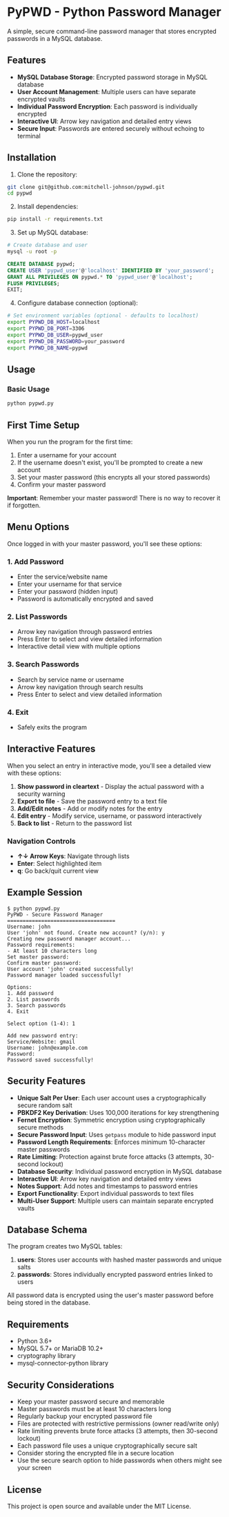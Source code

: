# PyPWD - Python Password Manager

A simple, secure command-line password manager that stores encrypted passwords in a MySQL database.

## Features

- **MySQL Database Storage**: Encrypted password storage in MySQL database
- **User Account Management**: Multiple users can have separate encrypted vaults
- **Individual Password Encryption**: Each password is individually encrypted
- **Interactive UI**: Arrow key navigation and detailed entry views
- **Secure Input**: Passwords are entered securely without echoing to terminal

## Installation

1. Clone the repository:
```bash
git clone git@github.com:mitchell-johnson/pypwd.git
cd pypwd
```

2. Install dependencies:
```bash
pip install -r requirements.txt
```

3. Set up MySQL database:
```bash
# Create database and user
mysql -u root -p
```
```sql
CREATE DATABASE pypwd;
CREATE USER 'pypwd_user'@'localhost' IDENTIFIED BY 'your_password';
GRANT ALL PRIVILEGES ON pypwd.* TO 'pypwd_user'@'localhost';
FLUSH PRIVILEGES;
EXIT;
```

4. Configure database connection (optional):
```bash
# Set environment variables (optional - defaults to localhost)
export PYPWD_DB_HOST=localhost
export PYPWD_DB_PORT=3306
export PYPWD_DB_USER=pypwd_user
export PYPWD_DB_PASSWORD=your_password
export PYPWD_DB_NAME=pypwd
```

## Usage

### Basic Usage
```bash
python pypwd.py
```

## First Time Setup

When you run the program for the first time:

1. Enter a username for your account
2. If the username doesn't exist, you'll be prompted to create a new account
3. Set your master password (this encrypts all your stored passwords)
4. Confirm your master password

**Important**: Remember your master password! There is no way to recover it if forgotten.

## Menu Options

Once logged in with your master password, you'll see these options:

### 1. Add Password
- Enter the service/website name
- Enter your username for that service
- Enter your password (hidden input)
- Password is automatically encrypted and saved

### 2. List Passwords
- Arrow key navigation through password entries
- Press Enter to select and view detailed information
- Interactive detail view with multiple options

### 3. Search Passwords
- Search by service name or username
- Arrow key navigation through search results
- Press Enter to select and view detailed information

### 4. Exit
- Safely exits the program

## Interactive Features

When you select an entry in interactive mode, you'll see a detailed view with these options:

1. **Show password in cleartext** - Display the actual password with a security warning
2. **Export to file** - Save the password entry to a text file
3. **Add/Edit notes** - Add or modify notes for the entry
4. **Edit entry** - Modify service, username, or password interactively
5. **Back to list** - Return to the password list

### Navigation Controls
- **↑↓ Arrow Keys**: Navigate through lists
- **Enter**: Select highlighted item
- **q**: Go back/quit current view

## Example Session

```
$ python pypwd.py
PyPWD - Secure Password Manager
===================================
Username: john
User 'john' not found. Create new account? (y/n): y
Creating new password manager account...
Password requirements:
- At least 10 characters long
Set master password: 
Confirm master password: 
User account 'john' created successfully!
Password manager loaded successfully!

Options:
1. Add password
2. List passwords
3. Search passwords
4. Exit

Select option (1-4): 1

Add new password entry:
Service/Website: gmail
Username: john@example.com
Password: 
Password saved successfully!
```

## Security Features

- **Unique Salt Per User**: Each user account uses a cryptographically secure random salt
- **PBKDF2 Key Derivation**: Uses 100,000 iterations for key strengthening  
- **Fernet Encryption**: Symmetric encryption using cryptographically secure methods
- **Secure Password Input**: Uses `getpass` module to hide password input
- **Password Length Requirements**: Enforces minimum 10-character master passwords
- **Rate Limiting**: Protection against brute force attacks (3 attempts, 30-second lockout)
- **Database Security**: Individual password encryption in MySQL database
- **Interactive UI**: Arrow key navigation and detailed entry views
- **Notes Support**: Add notes and timestamps to password entries
- **Export Functionality**: Export individual passwords to text files
- **Multi-User Support**: Multiple users can maintain separate encrypted vaults

## Database Schema

The program creates two MySQL tables:

1. **users**: Stores user accounts with hashed master passwords and unique salts
2. **passwords**: Stores individually encrypted password entries linked to users

All password data is encrypted using the user's master password before being stored in the database.

## Requirements

- Python 3.6+
- MySQL 5.7+ or MariaDB 10.2+
- cryptography library
- mysql-connector-python library

## Security Considerations

- Keep your master password secure and memorable
- Master passwords must be at least 10 characters long
- Regularly backup your encrypted password file
- Files are protected with restrictive permissions (owner read/write only)
- Rate limiting prevents brute force attacks (3 attempts, then 30-second lockout)
- Each password file uses a unique cryptographically secure salt
- Consider storing the encrypted file in a secure location
- Use the secure search option to hide passwords when others might see your screen

## License

This project is open source and available under the MIT License.